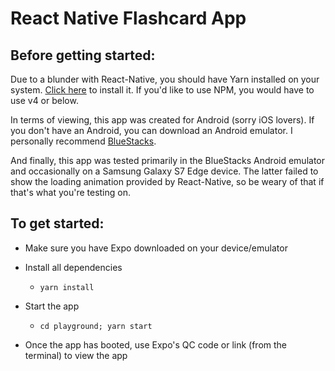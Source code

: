 # React Native Flashcard App

## Before getting started:

Due to a blunder with React-Native, you should have Yarn installed on your system. [Click here](https://yarnpkg.com/en/ "Get Yarn") to install it. If you'd like to use NPM, you would have to use v4 or below.

In terms of viewing, this app was created for Android (sorry iOS lovers). If you don't have an Android, you can download an Android emulator. I personally recommend [BlueStacks](https://bluestacks.com/ "Get BlueStacks").

And finally, this app was tested primarily in the BlueStacks Android emulator and occasionally on a Samsung Galaxy S7 Edge device. The latter failed to show the loading animation provided by React-Native, so be weary of that if that's what you're testing on.

## To get started:

* Make sure you have Expo downloaded on your device/emulator

* Install all dependencies
    - `yarn install`

* Start the app
    - `cd playground; yarn start`

* Once the app has booted, use Expo's QC code or link (from the terminal) to view the app
